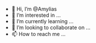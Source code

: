 - 👋 Hi, I’m @Amylias
- 👀 I’m interested in ...
- 🌱 I’m currently learning ...
- 💞️ I’m looking to collaborate on ...
- 📫 How to reach me ...

<!---
Amylias/Amylias is a ✨ special ✨ repository because its `README.md` (this file) appears on your GitHub profile.
You can click the Preview link to take a look at your changes.
--->
